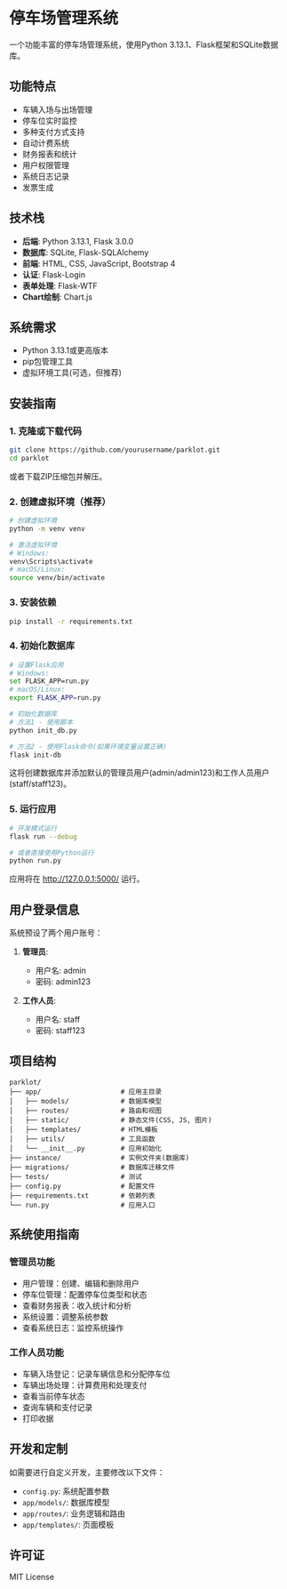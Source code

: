 # 停车场管理系统

一个功能丰富的停车场管理系统，使用Python 3.13.1、Flask框架和SQLite数据库。

## 功能特点

- 车辆入场与出场管理
- 停车位实时监控
- 多种支付方式支持
- 自动计费系统
- 财务报表和统计
- 用户权限管理
- 系统日志记录
- 发票生成

## 技术栈

- **后端**: Python 3.13.1, Flask 3.0.0
- **数据库**: SQLite, Flask-SQLAlchemy
- **前端**: HTML, CSS, JavaScript, Bootstrap 4
- **认证**: Flask-Login
- **表单处理**: Flask-WTF
- **Chart绘制**: Chart.js

## 系统需求

- Python 3.13.1或更高版本
- pip包管理工具
- 虚拟环境工具(可选，但推荐)

## 安装指南

### 1. 克隆或下载代码

```bash
git clone https://github.com/yourusername/parklot.git
cd parklot
```

或者下载ZIP压缩包并解压。

### 2. 创建虚拟环境（推荐）

```bash
# 创建虚拟环境
python -m venv venv

# 激活虚拟环境
# Windows:
venv\Scripts\activate
# macOS/Linux:
source venv/bin/activate
```

### 3. 安装依赖

```bash
pip install -r requirements.txt
```

### 4. 初始化数据库

```bash
# 设置Flask应用
# Windows:
set FLASK_APP=run.py
# macOS/Linux:
export FLASK_APP=run.py

# 初始化数据库
# 方法1 - 使用脚本
python init_db.py

# 方法2 - 使用Flask命令(如果环境变量设置正确)
flask init-db
```

这将创建数据库并添加默认的管理员用户(admin/admin123)和工作人员用户(staff/staff123)。

### 5. 运行应用

```bash
# 开发模式运行
flask run --debug

# 或者直接使用Python运行
python run.py
```

应用将在 http://127.0.0.1:5000/ 运行。

## 用户登录信息

系统预设了两个用户账号：

1. **管理员**:
   - 用户名: admin
   - 密码: admin123

2. **工作人员**:
   - 用户名: staff
   - 密码: staff123

## 项目结构

```
parklot/
├── app/                    # 应用主目录
│   ├── models/             # 数据库模型
│   ├── routes/             # 路由和视图
│   ├── static/             # 静态文件(CSS, JS, 图片)
│   ├── templates/          # HTML模板
│   ├── utils/              # 工具函数
│   └── __init__.py         # 应用初始化
├── instance/               # 实例文件夹(数据库)
├── migrations/             # 数据库迁移文件
├── tests/                  # 测试
├── config.py               # 配置文件
├── requirements.txt        # 依赖列表
└── run.py                  # 应用入口
```

## 系统使用指南

### 管理员功能

- 用户管理：创建、编辑和删除用户
- 停车位管理：配置停车位类型和状态
- 查看财务报表：收入统计和分析
- 系统设置：调整系统参数
- 查看系统日志：监控系统操作

### 工作人员功能

- 车辆入场登记：记录车辆信息和分配停车位
- 车辆出场处理：计算费用和处理支付
- 查看当前停车状态
- 查询车辆和支付记录
- 打印收据

## 开发和定制

如需要进行自定义开发，主要修改以下文件：

- `config.py`: 系统配置参数
- `app/models/`: 数据库模型
- `app/routes/`: 业务逻辑和路由
- `app/templates/`: 页面模板

## 许可证

MIT License
